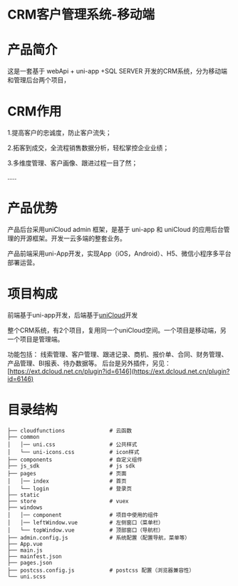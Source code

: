 <h1> CRM客户管理系统-移动端 </h1>

# 产品简介
这是一套基于 webApi + uni-app +SQL SERVER 开发的CRM系统，分为移动端和管理后台两个项目，


# CRM作用
1.提高客户的忠诚度，防止客户流失；

2.拓客到成交，全流程销售数据分析，轻松掌控企业业绩；

3.多维度管理、客户画像、跟进过程一目了然；

.....

# 产品优势
产品后台采用uniCloud admin 框架，是基于 uni-app 和 uniCloud 的应用后台管理的开源框架。开发一云多端的整套业务。

产品前端采用uni-App开发，实现App（iOS，Android）、H5、微信小程序多平台部署运营。

# 项目构成
前端基于uni-app开发，后端基于[uniCloud](https://uniapp.dcloud.net.cn/uniCloud/README)开发

整个CRM系统，有2个项目，复用同一个uniCloud空间。一个项目是移动端，另一个项目是管理端。

功能包括：
线索管理、客户管理、跟进记录、商机、报价单、合同、财务管理、产品管理、BI报表、待办数据等。
后台是另外插件，另见： [https://ext.dcloud.net.cn/plugin?id=6146](https://ext.dcloud.net.cn/plugin?id=6146)


# 目录结构
```
├── cloudfunctions              # 云函数
├── common
│   │── uni.css                 # 公共样式
│   └── uni-icons.css           # icon样式
├── components                  # 自定义组件
├── js_sdk                      # js sdk
├── pages                       # 页面
│   │── index                   # 首页
│   └── login                   # 登录页
├── static
├── store                       # vuex
├── windows
│   │── component               # 项目中使用的组件
│   │── leftWindow.vue          # 左侧窗口（菜单栏）
│   └── topWindow.vue           # 顶部窗口（导航栏）
├── admin.config.js             # 系统配置（配置导航，菜单等）
├── App.vue
├── main.js
├── mainfest.json
├── pages.json
├── postcss.config.js           # postcss 配置（浏览器兼容性）
└── uni.scss
```


